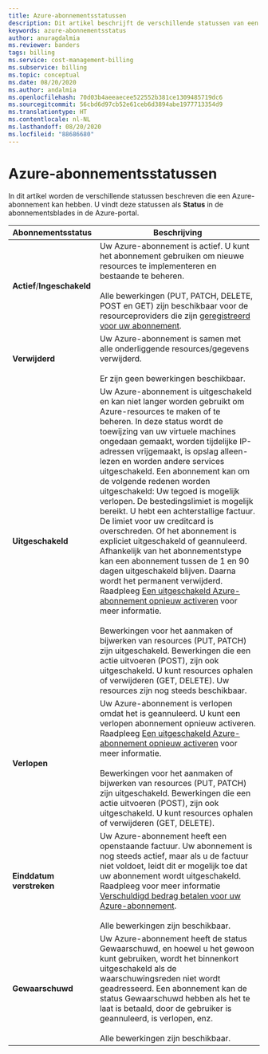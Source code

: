 ```yaml
---
title: Azure-abonnementsstatussen
description: Dit artikel beschrijft de verschillende statussen van een Azure-abonnement.
keywords: azure-abonnementsstatus
author: anuragdalmia
ms.reviewer: banders
tags: billing
ms.service: cost-management-billing
ms.subservice: billing
ms.topic: conceptual
ms.date: 08/20/2020
ms.author: andalmia
ms.openlocfilehash: 70d03b4aeeaecee522552b381ce1309485719dc6
ms.sourcegitcommit: 56cbd6d97cb52e61ceb6d3894abe1977713354d9
ms.translationtype: HT
ms.contentlocale: nl-NL
ms.lasthandoff: 08/20/2020
ms.locfileid: "88686680"
---
```

# <a name="azure-subscription-states"></a>Azure-abonnementsstatussen

In dit artikel worden de verschillende statussen beschreven die een Azure-abonnement kan hebben. U vindt deze statussen als **Status** in de abonnementsblades in de Azure-portal.

| Abonnementsstatus | Beschrijving |
|-------------| ----------------|
| **Actief**/**Ingeschakeld** | Uw Azure-abonnement is actief. U kunt het abonnement gebruiken om nieuwe resources te implementeren en bestaande te beheren.<br><br>Alle bewerkingen (PUT, PATCH, DELETE, POST en GET) zijn beschikbaar voor de resourceproviders die zijn [geregistreerd voor uw abonnement](../../azure-resource-manager/management/resource-providers-and-types.md#azure-portal). |
| **Verwijderd** | Uw Azure-abonnement is samen met alle onderliggende resources/gegevens verwijderd.<br><br>Er zijn geen bewerkingen beschikbaar. |
| **Uitgeschakeld** | Uw Azure-abonnement is uitgeschakeld en kan niet langer worden gebruikt om Azure-resources te maken of te beheren. In deze status wordt de toewijzing van uw virtuele machines ongedaan gemaakt, worden tijdelijke IP-adressen vrijgemaakt, is opslag alleen-lezen en worden andere services uitgeschakeld. Een abonnement kan om de volgende redenen worden uitgeschakeld: Uw tegoed is mogelijk verlopen. De bestedingslimiet is mogelijk bereikt. U hebt een achterstallige factuur. De limiet voor uw creditcard is overschreden. Of het abonnement is expliciet uitgeschakeld of geannuleerd. Afhankelijk van het abonnementstype kan een abonnement tussen de 1 en 90 dagen uitgeschakeld blijven. Daarna wordt het permanent verwijderd. Raadpleeg [Een uitgeschakeld Azure-abonnement opnieuw activeren](subscription-disabled.md) voor meer informatie.<br><br>Bewerkingen voor het aanmaken of bijwerken van resources (PUT, PATCH) zijn uitgeschakeld. Bewerkingen die een actie uitvoeren (POST), zijn ook uitgeschakeld. U kunt resources ophalen of verwijderen (GET, DELETE). Uw resources zijn nog steeds beschikbaar. |
| **Verlopen** | Uw Azure-abonnement is verlopen omdat het is geannuleerd. U kunt een verlopen abonnement opnieuw activeren. Raadpleeg [Een uitgeschakeld Azure-abonnement opnieuw activeren](subscription-disabled.md) voor meer informatie.<br><br>Bewerkingen voor het aanmaken of bijwerken van resources (PUT, PATCH) zijn uitgeschakeld. Bewerkingen die een actie uitvoeren (POST), zijn ook uitgeschakeld. U kunt resources ophalen of verwijderen (GET, DELETE).|
| **Einddatum verstreken** | Uw Azure-abonnement heeft een openstaande factuur. Uw abonnement is nog steeds actief, maar als u de factuur niet voldoet, leidt dit er mogelijk toe dat uw abonnement wordt uitgeschakeld. Raadpleeg voor meer informatie [Verschuldigd bedrag betalen voor uw Azure-abonnement](resolve-past-due-balance.md).<br><br>Alle bewerkingen zijn beschikbaar. |
| **Gewaarschuwd** | Uw Azure-abonnement heeft de status Gewaarschuwd, en hoewel u het gewoon kunt gebruiken, wordt het binnenkort uitgeschakeld als de waarschuwingsreden niet wordt geadresseerd. Een abonnement kan de status Gewaarschuwd hebben als het te laat is betaald, door de gebruiker is geannuleerd, is verlopen, enz.<br><br>Alle bewerkingen zijn beschikbaar. |
